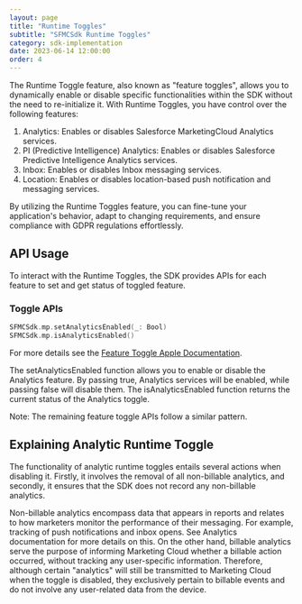 ```yaml
---
layout: page
title: "Runtime Toggles"
subtitle: "SFMCSdk Runtime Toggles"
category: sdk-implementation
date: 2023-06-14 12:00:00
order: 4
---
```


The Runtime Toggle feature, also known as "feature toggles", allows you to dynamically enable or disable specific functionalities within the SDK without the need to re-initialize it. With Runtime Toggles, you have control over the following features:

1. Analytics: Enables or disables Salesforce MarketingCloud Analytics services.
2. PI (Predictive Intelligence) Analytics: Enables or disables Salesforce Predictive Intelligence Analytics services.
3. Inbox: Enables or disables Inbox messaging services.
4. Location: Enables or disables location-based push notification and messaging services.

By utilizing the Runtime Toggles feature, you can fine-tune your application's behavior, adapt to changing requirements, and ensure compliance with GDPR regulations effortlessly.

## API Usage

To interact with the Runtime Toggles, the SDK provides APIs for each feature to set and get status of toggled feature.

### Toggle APIs

```swift
SFMCSdk.mp.setAnalyticsEnabled(_: Bool)
SFMCSdk.mp.isAnalyticsEnabled()
```

For more details see the [Feature Toggle Apple Documentation]({{site.baseurl}}/appledocs/MarketingCloudSdk/8.0/Classes/PushModule.html#/c:@M@MarketingCloudSDK@objc(cs)SFMCSdkPushModule(im)setAnalyticsEnabled:).

The setAnalyticsEnabled function allows you to enable or disable the Analytics feature. By passing true, Analytics services will be enabled, while passing false will disable them. The isAnalyticsEnabled function returns the current status of the Analytics toggle.

Note: The remaining feature toggle APIs follow a similar pattern.


## Explaining Analytic Runtime Toggle

The functionality of analytic runtime toggles entails several actions when disabling it. Firstly, it involves the removal of all non-billable analytics, and secondly, it ensures that the SDK does not record any non-billable analytics. 

Non-billable analytics encompass data that appears in reports and relates to how marketers monitor the performance of their messaging. For example, tracking of push notifications and inbox opens. See Analytics documentation for more details on this. On the other hand, billable analytics serve the purpose of informing Marketing Cloud whether a billable action occurred, without tracking any user-specific information. Therefore, although certain "analytics" will still be transmitted to Marketing Cloud when the toggle is disabled, they exclusively pertain to billable events and do not involve any user-related data from the device.

